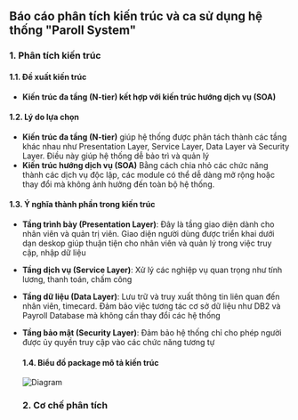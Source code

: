 ## Báo cáo phân tích kiến trúc và ca sử dụng hệ thống "Paroll System"

### 1. Phân tích kiến trúc

#### 1.1. Đề xuất kiến trúc

- **Kiến trúc đa tầng (N-tier) kết hợp với kiến trúc hướng dịch vụ (SOA)**

#### 1.2. Lý do lựa chọn

- **Kiến trúc đa tầng (N-tier)** giúp hệ thống được phân tách thành các tầng khác nhau như Presentation Layer, Service Layer, Data Layer và Security Layer. Điều này giúp hệ thống dễ bảo trì và quản lý
- **Kiến trúc hướng dịch vụ (SOA)** Bằng cách chia nhỏ các chức năng thành các dịch vụ độc lập, các module có thể dễ dàng mở rộng hoặc thay đổi mà không ảnh hưởng đến toàn bộ hệ thống.

#### 1.3. Ý nghĩa thành phần trong kiến trúc

- **Tầng trình bày (Presentation Layer)**: Đây là tầng giao diện dành cho nhân viên và quản trị viên. Giao diện người dùng được triển khai dưới dạn deskop giúp thuận tiện cho nhân viên và quản lý trong việc truy cập, nhập dữ liệu
- **Tầng dịch vụ (Service Layer)**: Xử lý các nghiệp vụ quan trọng như tính lương, thanh toán, chấm công
- **Tầng dữ liệu (Data Layer)**: Lưu trữ và truy xuất thông tin liên quan đến nhân viên, timecard. Đảm bảo việc tương tác cơ sở dữ liệu như DB2 và Payroll Database mà không cần thay đổi các hệ thống
- **Tầng bảo mật (Security Layer)**: Đảm bảo hệ thống chỉ cho phép người được ủy quyền truy cập vào các chức năng tương tự

  #### 1.4. Biểu đồ package mô tả kiến trúc
  ![Diagram](https://www.planttext.com/api/plantuml/png/b5GzIyD06DxpArwwg4CH71saj84gbg8IY-kHXjnXUWdv48euEJY8e8E3OvKkGh3WraCSJle_xXVu5xnhwSSbLr4e1Evvdu_tWtwpprgIeZZDUe4L8VSS-HvKzWMx0GSBza1zE4BzE0o22bnQ0FAtg6hoTm9DWaAmYIHGs3mzs9gL0RW1If8fQXEFjZ6Y7VarGCSPeavC979bbTJF1CkXnJ-WxMFb4K57iA7kOGjswsBrtiRyMThmLsg47PvJt9gC9WFgcmj8ptDHt3M3iWNiX7n0pL6TEEj3GuppI97UeANoPdhKGnmgR0OPt7HyrT1OeVLhYiHp5uDSvakavwWBzjJ0ML-mQ_frBzWZiUixSuqDEF42b9AG9fX4YNmfRX6grJt3s60N4hMlhdoRJhYmuW9jcRv4DEzilQqls1tvCsynr_yojSHbvWgiUCOXIsAg3iLLXwBxpjjHNEEXI6um6MNRKu4BCHvINM3PLrbYjUVVH0ezh3ateuWbhwVcqQxw9_a1003__mC0)

  ### 2. Cơ chế phân tích
